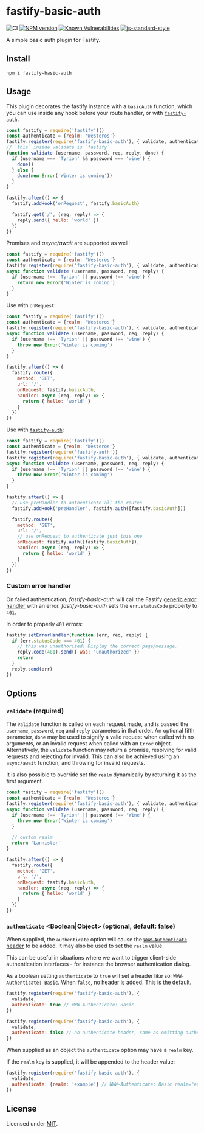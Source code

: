 # fastify-basic-auth

![CI](https://github.com/fastify/fastify-basic-auth/workflows/CI/badge.svg?branch=master)
[![NPM version](https://img.shields.io/npm/v/fastify-basic-auth.svg?style=flat)](https://www.npmjs.com/package/fastify-basic-auth)
[![Known Vulnerabilities](https://snyk.io/test/github/fastify/fastify-basic-auth/badge.svg)](https://snyk.io/test/github/fastify/fastify-basic-auth)
[![js-standard-style](https://img.shields.io/badge/code%20style-standard-brightgreen.svg?style=flat)](https://standardjs.com/)

 A simple basic auth plugin for Fastify.

 ## Install
```
npm i fastify-basic-auth
```
## Usage
This plugin decorates the fastify instance with a `basicAuth` function, which you can use inside any hook before your route handler, or with [`fastify-auth`](https://github.com/fastify/fastify-auth).

```js
const fastify = require('fastify')()
const authenticate = {realm: 'Westeros'}
fastify.register(require('fastify-basic-auth'), { validate, authenticate })
// `this` inside validate is `fastify`
function validate (username, password, req, reply, done) {
  if (username === 'Tyrion' && password === 'wine') {
    done()
  } else {
    done(new Error('Winter is coming'))
  }
}

fastify.after(() => {
  fastify.addHook('onRequest', fastify.basicAuth)

  fastify.get('/', (req, reply) => {
    reply.send({ hello: 'world' })
  })
})
```

Promises and *async/await* are supported as well!
```js
const fastify = require('fastify')()
const authenticate = {realm: 'Westeros'}
fastify.register(require('fastify-basic-auth'), { validate, authenticate })
async function validate (username, password, req, reply) {
  if (username !== 'Tyrion' || password !== 'wine') {
    return new Error('Winter is coming')
  }
}
```

Use with `onRequest`:
```js
const fastify = require('fastify')()
const authenticate = {realm: 'Westeros'}
fastify.register(require('fastify-basic-auth'), { validate, authenticate })
async function validate (username, password, req, reply) {
  if (username !== 'Tyrion' || password !== 'wine') {
    throw new Error('Winter is coming')
  }
}

fastify.after(() => {
  fastify.route({
    method: 'GET',
    url: '/',
    onRequest: fastify.basicAuth,
    handler: async (req, reply) => {
      return { hello: 'world' }
    }
  })
})
```

Use with [`fastify-auth`](https://github.com/fastify/fastify-auth):
```js
const fastify = require('fastify')()
const authenticate = {realm: 'Westeros'}
fastify.register(require('fastify-auth'))
fastify.register(require('fastify-basic-auth'), { validate, authenticate })
async function validate (username, password, req, reply) {
  if (username !== 'Tyrion' || password !== 'wine') {
    throw new Error('Winter is coming')
  }
}

fastify.after(() => {
  // use preHandler to authenticate all the routes
  fastify.addHook('preHandler', fastify.auth([fastify.basicAuth]))

  fastify.route({
    method: 'GET',
    url: '/',
    // use onRequest to authenticate just this one
    onRequest: fastify.auth([fastify.basicAuth]),
    handler: async (req, reply) => {
      return { hello: 'world' }
    }
  })
})
```

### Custom error handler

On failed authentication, *fastify-basic-auth* will call the Fastify
[generic error
handler](https://www.fastify.io/docs/latest/Server/#seterrorhandler) with an error.
*fastify-basic-auth* sets the `err.statusCode` property to `401`.

In order to properly `401` errors:

```js
fastify.setErrorHandler(function (err, req, reply) {
  if (err.statusCode === 401) {
    // this was unauthorized! Display the correct page/message.
    reply.code(401).send({ was: 'unauthorized' })
    return
  }
  reply.send(err)
})
```

## Options

### `validate` <Function> (required)

The `validate` function is called on each request made,
and is passed the `username`, `password`, `req` and `reply`
parameters in that order. An optional fifth parameter, `done` may be
used to signify a valid request when called with no arguments,
or an invalid request when called with an `Error` object. Alternatively,
the `validate` function may return a promise, resolving for valid
requests and rejecting for invalid. This can also be achieved using
an `async/await` function, and throwing for invalid requests.

It is also possible to override set the `realm` dynamically by returning it
as the first argument.

```js
const fastify = require('fastify')()
const authenticate = {realm: 'Westeros'}
fastify.register(require('fastify-basic-auth'), { validate, authenticate })
async function validate (username, password, req, reply) {
  if (username !== 'Tyrion' || password !== 'Wine') {
    throw new Error('Winter is coming')
  }

  // custom realm
  return 'Lannister'
}

fastify.after(() => {
  fastify.route({
    method: 'GET',
    url: '/',
    onRequest: fastify.basicAuth,
    handler: async (req, reply) => {
      return { hello: 'world' }
    }
  })
})
```

### `authenticate` <Boolean|Object> (optional, default: false)

When supplied, the `authenticate` option will cause the
[`WWW-Authenticate` header](https://developer.mozilla.org/en-US/docs/Web/HTTP/Headers/WWW-Authenticate) to be added. It may also be used to set the `realm` value.

This can be useful in situations where we want to trigger client-side authentication interfaces - for instance the browser authentication dialog.

As a boolean setting `authenticate` to `true` will set a header like so: `WWW-Authenticate: Basic`. When `false`, no header is added. This is the default.

```js
fastify.register(require('fastify-basic-auth'), {
  validate,
  authenticate: true // WWW-Authenticate: Basic
})

fastify.register(require('fastify-basic-auth'), {
  validate,
  authenticate: false // no authenticate header, same as omitting authenticate option
})
```

When supplied as an object the `authenticate` option may have a `realm` key.

If the `realm` key is supplied, it will be appended to the header value:

```js
fastify.register(require('fastify-basic-auth'), {
  validate,
  authenticate: {realm: 'example'} // WWW-Authenticate: Basic realm="example"
})
```

## License

Licensed under [MIT](./LICENSE).
